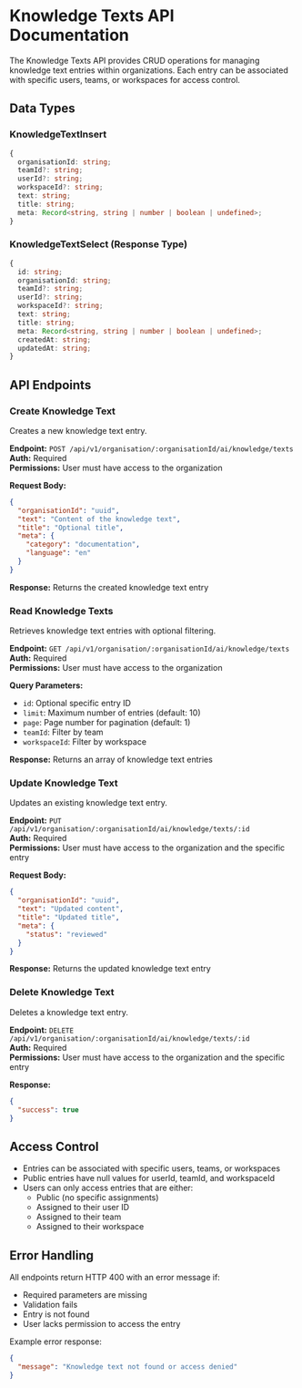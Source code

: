 # Knowledge Texts API Documentation

The Knowledge Texts API provides CRUD operations for managing knowledge text entries within organizations. Each entry can be associated with specific users, teams, or workspaces for access control.

## Data Types

### KnowledgeTextInsert
```typescript
{
  organisationId: string;
  teamId?: string;
  userId?: string;
  workspaceId?: string;
  text: string;
  title: string;
  meta: Record<string, string | number | boolean | undefined>;
}
```

### KnowledgeTextSelect (Response Type)
```typescript
{
  id: string;
  organisationId: string;
  teamId?: string;
  userId?: string;
  workspaceId?: string;
  text: string;
  title: string;
  meta: Record<string, string | number | boolean | undefined>;
  createdAt: string;
  updatedAt: string;
}
```

## API Endpoints

### Create Knowledge Text
Creates a new knowledge text entry.

**Endpoint:** `POST /api/v1/organisation/:organisationId/ai/knowledge/texts`
**Auth:** Required  
**Permissions:** User must have access to the organization

**Request Body:**
```json
{
  "organisationId": "uuid",
  "text": "Content of the knowledge text",
  "title": "Optional title",
  "meta": {
    "category": "documentation",
    "language": "en"
  }
}
```

**Response:** Returns the created knowledge text entry

### Read Knowledge Texts
Retrieves knowledge text entries with optional filtering.

**Endpoint:** `GET /api/v1/organisation/:organisationId/ai/knowledge/texts`  
**Auth:** Required  
**Permissions:** User must have access to the organization

**Query Parameters:**
- `id`: Optional specific entry ID
- `limit`: Maximum number of entries (default: 10)
- `page`: Page number for pagination (default: 1)
- `teamId`: Filter by team
- `workspaceId`: Filter by workspace

**Response:** Returns an array of knowledge text entries

### Update Knowledge Text
Updates an existing knowledge text entry.

**Endpoint:** `PUT /api/v1/organisation/:organisationId/ai/knowledge/texts/:id`  
**Auth:** Required  
**Permissions:** User must have access to the organization and the specific entry

**Request Body:**
```json
{
  "organisationId": "uuid",
  "text": "Updated content",
  "title": "Updated title",
  "meta": {
    "status": "reviewed"
  }
}
```

**Response:** Returns the updated knowledge text entry

### Delete Knowledge Text
Deletes a knowledge text entry.

**Endpoint:** `DELETE /api/v1/organisation/:organisationId/ai/knowledge/texts/:id`  
**Auth:** Required  
**Permissions:** User must have access to the organization and the specific entry

**Response:**
```json
{
  "success": true
}
```

## Access Control
- Entries can be associated with specific users, teams, or workspaces
- Public entries have null values for userId, teamId, and workspaceId
- Users can only access entries that are either:
  - Public (no specific assignments)
  - Assigned to their user ID
  - Assigned to their team
  - Assigned to their workspace

## Error Handling
All endpoints return HTTP 400 with an error message if:
- Required parameters are missing
- Validation fails
- Entry is not found
- User lacks permission to access the entry

Example error response:
```json
{
  "message": "Knowledge text not found or access denied"
}
```

